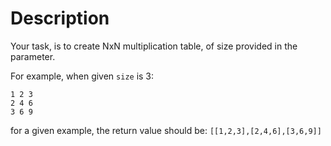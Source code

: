 # Description

Your task, is to create NxN multiplication table, of size provided in the parameter.

For example, when given `size` is 3:

```
1 2 3
2 4 6
3 6 9
```

for a given example, the return value should be: `[[1,2,3],[2,4,6],[3,6,9]]`
